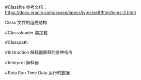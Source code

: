 #Classfile
参考文档：https://docs.oracle.com/javase/specs/jvms/se8/html/jvms-2.html

Class 文件的组成结构

#Classsloader
类加载


#Classpath


#Instruction
解释器解释的各种指令


#Interpret
解释器


#Rtda
Run Time Data
运行时数据




